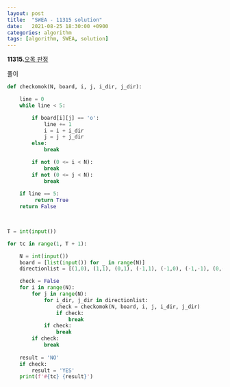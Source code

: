 ```yaml
---
layout: post
title:  "SWEA - 11315 solution"
date:   2021-08-25 18:30:00 +0900
categories: algorithm
tags: [algorithm, SWEA, solution]
---
```

**11315.**[오목 판정](https://swexpertacademy.com/main/code/problem/problemDetail.do?contestProbId=AXaSUPYqPYMDFASQ&categoryId=AXaSUPYqPYMDFASQ&categoryType=CODE&problemTitle=11315&orderBy=FIRST_REG_DATETIME&selectCodeLang=ALL&select-1=&pageSize=10&pageIndex=1)

풀이

```python
def checkomok(N, board, i, j, i_dir, j_dir):

    line = 0
    while line < 5:

        if board[i][j] == 'o':
            line += 1
            i = i + i_dir
            j = j + j_dir
        else:
            break

        if not (0 <= i < N):
            break
        if not (0 <= j < N):
            break
     
    if line == 5:
         return True
    return False

        

T = int(input())

for tc in range(1, T + 1): 

    N = int(input())
    board = [list(input()) for _ in range(N)]
    directionlist = [(1,0), (1,1), (0,1), (-1,1), (-1,0), (-1,-1), (0,-1), (1,-1)]

    check = False
    for i in range(N):
        for j in range(N):
            for i_dir, j_dir in directionlist:
                check = checkomok(N, board, i, j, i_dir, j_dir)
                if check:
                    break
            if check:
                break
        if check:
            break
    
    result = 'NO'
    if check:
        result = 'YES'
    print(f'#{tc} {result}')
```

